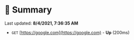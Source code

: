 # 📖 Summary
Last updated: **8/4/2021, 7:36:35 AM**

- `GET` [https://google.com](https://google.com) - **Up** (200ms)
